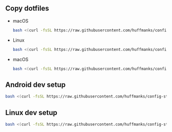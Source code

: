 ## Copy dotfiles

- macOS

  ```sh
  bash <(curl -fsSL https://raw.githubusercontent.com/huffmanks/config-stash/main/scripts/copy-dotfiles.sh) android
  ```

- Linux

  ```sh
  bash <(curl -fsSL https://raw.githubusercontent.com/huffmanks/config-stash/main/scripts/copy-dotfiles.sh) linux
  ```

- macOS

  ```sh
  bash <(curl -fsSL https://raw.githubusercontent.com/huffmanks/config-stash/main/scripts/copy-dotfiles.sh) macos
  ```

## Android dev setup

```sh
bash <(curl -fsSL https://raw.githubusercontent.com/huffmanks/config-stash/main/scripts/android-dev-setup.sh)
```

## Linux dev setup

```sh
bash <(curl -fsSL https://raw.githubusercontent.com/huffmanks/config-stash/main/scripts/linux-dev-setup.sh)
```
